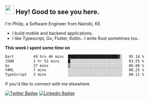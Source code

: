 <h2><img src="https://slackmojis.com/emojis/3643-cool-doge/download" width="30"/> Hey! Good to see you here.</h2>

<p>I'm Philip, a Software Engineer from Nairobi, KE. 

- I build mobile and backend applications.
- I like Typescript, Go, Flutter, Kotlin.. I write Rust sometimes too..</p>

**This week I spent some time on**
<!--START_SECTION:waka-->

```txt
Dart         49 hrs 46 mins  ███████████████████████▓░   95.18 %
JSON         1 hr 51 mins    █░░░░░░░░░░░░░░░░░░░░░░░░   03.55 %
Go           27 mins         ▒░░░░░░░░░░░░░░░░░░░░░░░░   00.88 %
YAML         7 mins          ░░░░░░░░░░░░░░░░░░░░░░░░░   00.25 %
TypeScript   3 mins          ░░░░░░░░░░░░░░░░░░░░░░░░░   00.11 %
```

<!--END_SECTION:waka-->

If you'd like to connect with me elsewhere

[![Twitter Badge](https://img.shields.io/badge/-Twitter-1ca0f1?style=flat-square&labelColor=1ca0f1&logo=twitter&logoColor=white&link=https://twitter.com/_diogorodrigues)](https://twitter.com/kimathiphil)  [![Linkedin Badge](https://img.shields.io/badge/-LinkedIn-blue?style=flat-square&logo=Linkedin&logoColor=white&link=https://www.linkedin.com/in/philip-kimathi-2604a9114/)](https://www.linkedin.com/in/philip-kimathi-2604a9114/)
